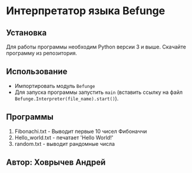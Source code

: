 # Интерпретатор языка Befunge



## Установка

Для работы программы необходим Python версии 3 и выше.
Скачайте программу из репозитория.

## Использование

- Импортировать модуль `Befunge`
- Для запуска программы запустить `main` (вставить ссылку на файл `Befunge.Interpreter(file_name).start()`).

## Программы

1. Fibonachi.txt - Выводит первые 10 чисел Фибоначчи
2. Hello_world.txt - печатает 'Hello World!'
3. random.txt - выводит рандомные числа 

## Автор: Ховрычев Андрей
